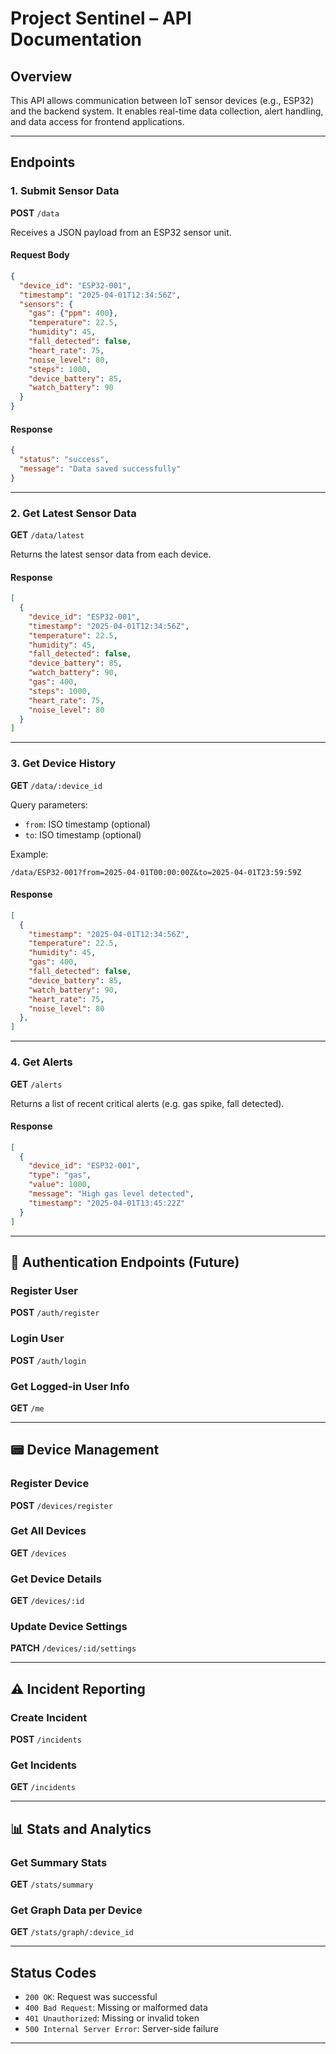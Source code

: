 # Project Sentinel – API Documentation

## Overview

This API allows communication between IoT sensor devices (e.g., ESP32) and the backend system. It enables real-time data collection, alert handling, and data access for frontend applications.

---

## Endpoints

### 1. Submit Sensor Data

**POST** `/data`

Receives a JSON payload from an ESP32 sensor unit.

#### Request Body

```json
{
  "device_id": "ESP32-001",
  "timestamp": "2025-04-01T12:34:56Z",
  "sensors": {
    "gas": {"ppm": 400},
    "temperature": 22.5,
    "humidity": 45,
    "fall_detected": false,
    "heart_rate": 75,
    "noise_level": 80,
    "steps": 1000,
    "device_battery": 85,
    "watch_battery": 90
  }
}
```

#### Response

```json
{
  "status": "success",
  "message": "Data saved successfully"
}
```

---

### 2. Get Latest Sensor Data

**GET** `/data/latest`

Returns the latest sensor data from each device.

#### Response

```json
[
  {
    "device_id": "ESP32-001",
    "timestamp": "2025-04-01T12:34:56Z",
    "temperature": 22.5,
    "humidity": 45,
    "fall_detected": false,
    "device_battery": 85,
    "watch_battery": 90,
    "gas": 400,
    "steps": 1000,
    "heart_rate": 75,
    "noise_level": 80
  }
]
```

---

### 3. Get Device History

**GET** `/data/:device_id`

Query parameters:

- `from`: ISO timestamp (optional)
- `to`: ISO timestamp (optional)

Example:

```plaintext
/data/ESP32-001?from=2025-04-01T00:00:00Z&to=2025-04-01T23:59:59Z
```

#### Response

```json
[
  {
    "timestamp": "2025-04-01T12:34:56Z",
    "temperature": 22.5,
    "humidity": 45,
    "gas": 400,
    "fall_detected": false,
    "device_battery": 85,
    "watch_battery": 90,
    "heart_rate": 75,
    "noise_level": 80
  },
]
```

---

### 4. Get Alerts

**GET** `/alerts`

Returns a list of recent critical alerts (e.g. gas spike, fall detected).

#### Response

```json
[
  {
    "device_id": "ESP32-001",
    "type": "gas",
    "value": 1000,
    "message": "High gas level detected",
    "timestamp": "2025-04-01T13:45:22Z"
  }
]
```

---

## 🔐 Authentication Endpoints (Future)

### Register User

**POST** `/auth/register`

### Login User

**POST** `/auth/login`

### Get Logged-in User Info

**GET** `/me`

---

## 📟 Device Management

### Register Device

**POST** `/devices/register`

### Get All Devices

**GET** `/devices`

### Get Device Details

**GET** `/devices/:id`

### Update Device Settings

**PATCH** `/devices/:id/settings`

---

## ⚠️ Incident Reporting

### Create Incident

**POST** `/incidents`

### Get Incidents

**GET** `/incidents`

---

## 📊 Stats and Analytics

### Get Summary Stats

**GET** `/stats/summary`

### Get Graph Data per Device

**GET** `/stats/graph/:device_id`

---

## Status Codes

- `200 OK`: Request was successful
- `400 Bad Request`: Missing or malformed data
- `401 Unauthorized`: Missing or invalid token
- `500 Internal Server Error`: Server-side failure

---
